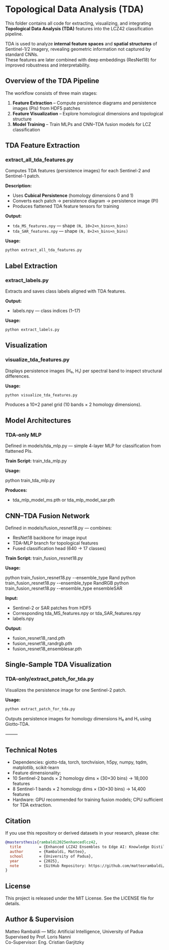 # Topological Data Analysis (TDA)

This folder contains all code for extracting, visualizing, and integrating **Topological Data Analysis (TDA)** features into the LCZ42 classification pipeline.

TDA is used to analyze **internal feature spaces** and **spatial structures** of Sentinel-1/2 imagery, revealing geometric information not captured by standard CNNs.  
These features are later combined with deep embeddings (ResNet18) for improved robustness and interpretability.

## Overview of the TDA Pipeline

The workflow consists of three main stages:

1. **Feature Extraction** – Compute persistence diagrams and persistence images (PIs) from HDF5 patches  
2. **Feature Visualization** – Explore homological dimensions and topological structure  
3. **Model Training** – Train MLPs and CNN–TDA fusion models for LCZ classification

## TDA Feature Extraction

### extract_all_tda_features.py

Computes TDA features (persistence images) for each Sentinel-2 and Sentinel-1 patch.

**Description:**
- Uses **Cubical Persistence** (homology dimensions 0 and 1)
- Converts each patch → persistence diagram → persistence image (PI)
- Produces flattened TDA feature tensors for training

**Output:**
- `tda_MS_features.npy` — shape `(N, 10×2×n_bins×n_bins)`
- `tda_SAR_features.npy` — shape `(N, 8×2×n_bins×n_bins)`

**Usage:**

```bash
python extract_all_tda_features.py
```

## Label Extraction

### extract_labels.py

Extracts and saves class labels aligned with TDA features.

**Output:**
- labels.npy — class indices (1–17)

**Usage:**

```bash
python extract_labels.py
```

## Visualization

### visualize_tda_features.py

Displays persistence images (H₀, H₁) per spectral band to inspect structural differences.

**Usage:**

```bash
python visualize_tda_features.py
```

Produces a 10×2 panel grid (10 bands × 2 homology dimensions).

## Model Architectures

### TDA-only MLP

Defined in models/tda_mlp.py — simple 4-layer MLP for classification from flattened PIs.

**Train Script:** train_tda_mlp.py


**Usage:**

python train_tda_mlp.py

**Produces:**
- tda_mlp_model_ms.pth or tda_mlp_model_sar.pth

## CNN–TDA Fusion Network

Defined in models/fusion_resnet18.py — combines:
- ResNet18 backbone for image input
- TDA-MLP branch for topological features
- Fused classification head (640 → 17 classes)

**Train Script:** train_fusion_resnet18.py

**Usage:**

python train_fusion_resnet18.py --ensemble_type Rand
python train_fusion_resnet18.py --ensemble_type RandRGB
python train_fusion_resnet18.py --ensemble_type ensembleSAR

**Input:**
- Sentinel-2 or SAR patches from HDF5
- Corresponding tda_MS_features.npy or tda_SAR_features.npy
- labels.npy

**Output:**
- fusion_resnet18_rand.pth
- fusion_resnet18_randrgb.pth
- fusion_resnet18_ensemblesar.pth

## Single-Sample TDA Visualization

### TDA-only/extract_patch_for_tda.py

Visualizes the persistence image for one Sentinel-2 patch.

**Usage:**

```bash
python extract_patch_for_tda.py
```

Outputs persistence images for homology dimensions H₀ and H₁ using Giotto-TDA.

⸻

## Technical Notes

- Dependencies: giotto-tda, torch, torchvision, h5py, numpy, tqdm, matplotlib, scikit-learn
- Feature dimensionality:
- 10 Sentinel-2 bands × 2 homology dims × (30×30 bins) → 18,000 features
- 8 Sentinel-1 bands × 2 homology dims × (30×30 bins) → 14,400 features
- Hardware: GPU recommended for training fusion models; CPU sufficient for TDA extraction.

## Citation

If you use this repository or derived datasets in your research, please cite:

```bibtex
@mastersthesis{rambaldi2025enhancedlcz42,
  title        = {Enhanced LCZ42 Ensembles to Edge AI: Knowledge Distillation and Deployment on Axelera Metis},
  author       = {Rambaldi, Matteo},
  school       = {University of Padua},
  year         = {2025},
  note         = {GitHub Repository: https://github.com/matteorambaldi/Enhanced-LCZ42-Ensembles-to-EdgeAI-Axelera-Metis}
}
```

## License

This project is released under the MIT License.
See the LICENSE file for details.

## Author & Supervision

Matteo Rambaldi — MSc Artificial Intelligence, University of Padua\
Supervised by Prof. Loris Nanni\
Co-Supervisor: Eng. Cristian Garjitzky